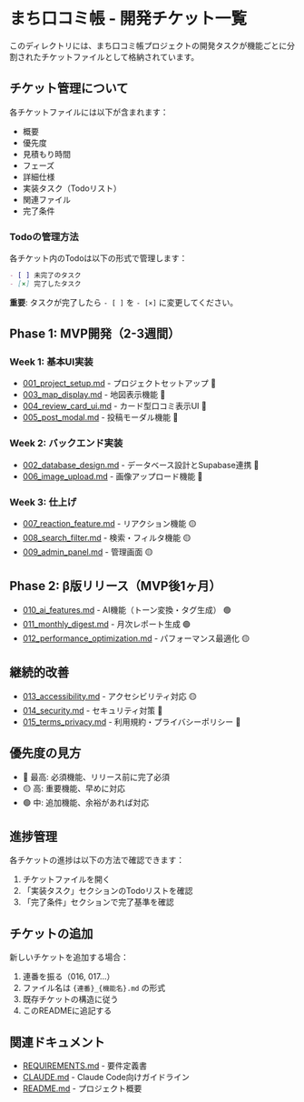 # まち口コミ帳 - 開発チケット一覧

このディレクトリには、まち口コミ帳プロジェクトの開発タスクが機能ごとに分割されたチケットファイルとして格納されています。

## チケット管理について

各チケットファイルには以下が含まれます：
- 概要
- 優先度
- 見積もり時間
- フェーズ
- 詳細仕様
- 実装タスク（Todoリスト）
- 関連ファイル
- 完了条件

### Todoの管理方法

各チケット内のTodoは以下の形式で管理します：

```markdown
- [ ] 未完了のタスク
- [×] 完了したタスク
```

**重要**: タスクが完了したら `- [ ]` を `- [×]` に変更してください。

## Phase 1: MVP開発（2-3週間）

### Week 1: 基本UI実装
- [001_project_setup.md](./001_project_setup.md) - プロジェクトセットアップ 🔴
- [003_map_display.md](./003_map_display.md) - 地図表示機能 🔴
- [004_review_card_ui.md](./004_review_card_ui.md) - カード型口コミ表示UI 🔴
- [005_post_modal.md](./005_post_modal.md) - 投稿モーダル機能 🔴

### Week 2: バックエンド実装
- [002_database_design.md](./002_database_design.md) - データベース設計とSupabase連携 🔴
- [006_image_upload.md](./006_image_upload.md) - 画像アップロード機能 🔴

### Week 3: 仕上げ
- [007_reaction_feature.md](./007_reaction_feature.md) - リアクション機能 🟡
- [008_search_filter.md](./008_search_filter.md) - 検索・フィルタ機能 🟡
- [009_admin_panel.md](./009_admin_panel.md) - 管理画面 🟡

## Phase 2: β版リリース（MVP後1ヶ月）

- [010_ai_features.md](./010_ai_features.md) - AI機能（トーン変換・タグ生成） 🟢
- [011_monthly_digest.md](./011_monthly_digest.md) - 月次レポート生成 🟢
- [012_performance_optimization.md](./012_performance_optimization.md) - パフォーマンス最適化 🟡

## 継続的改善

- [013_accessibility.md](./013_accessibility.md) - アクセシビリティ対応 🟡
- [014_security.md](./014_security.md) - セキュリティ対策 🔴
- [015_terms_privacy.md](./015_terms_privacy.md) - 利用規約・プライバシーポリシー 🔴

## 優先度の見方

- 🔴 最高: 必須機能、リリース前に完了必須
- 🟡 高: 重要機能、早めに対応
- 🟢 中: 追加機能、余裕があれば対応

## 進捗管理

各チケットの進捗は以下の方法で確認できます：

1. チケットファイルを開く
2. 「実装タスク」セクションのTodoリストを確認
3. 「完了条件」セクションで完了基準を確認

## チケットの追加

新しいチケットを追加する場合：

1. 連番を振る（016, 017...）
2. ファイル名は `{連番}_{機能名}.md` の形式
3. 既存チケットの構造に従う
4. このREADMEに追記する

## 関連ドキュメント

- [REQUIREMENTS.md](../REQUIREMENTS.md) - 要件定義書
- [CLAUDE.md](../CLAUDE.md) - Claude Code向けガイドライン
- [README.md](../README.md) - プロジェクト概要
